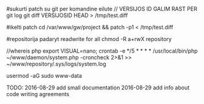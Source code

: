 

#sukurti patch su git per komandine eilute // VERSIJOS ID GALIM RAST PER git log
git diff VERSIJOSID HEAD > /tmp/test.diff

#ikelti patch
cd /var/www/gw/project && patch  -p1 < /tmp/test.diff

#repositorija padaryt readwrite for all
chmod -R a+rwX repository

//whereis php
export VISUAL=nano; crontab -e
*/5 * * * * /usr/local/bin/php ~/www/daemon/system.php -croncheck 2>&1 >> ~/www/repository/.sys/logs/system.log


usermod -aG sudo www-data

TODO:
 2016-08-29 add small documentation
 2016-08-29 add info about code writing agreements